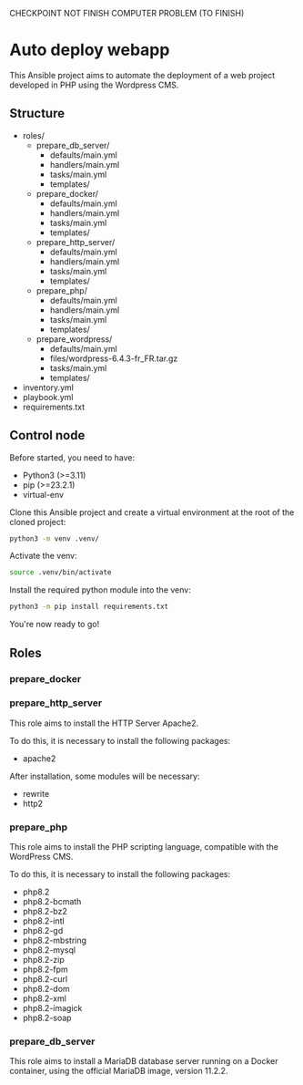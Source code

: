 CHECKPOINT NOT FINISH COMPUTER PROBLEM (TO FINISH)
# Auto deploy webapp

This Ansible project aims to automate the deployment of a web project developed in PHP using the Wordpress CMS.

## Structure 

- roles/
    - prepare_db_server/
        - defaults/main.yml
        - handlers/main.yml
        - tasks/main.yml
        - templates/
    - prepare_docker/
        - defaults/main.yml
        - handlers/main.yml
        - tasks/main.yml
        - templates/
    - prepare_http_server/
        - defaults/main.yml
        - handlers/main.yml
        - tasks/main.yml
        - templates/
    - prepare_php/
        - defaults/main.yml
        - handlers/main.yml
        - tasks/main.yml
        - templates/
    - prepare_wordpress/
        - defaults/main.yml
        - files/wordpress-6.4.3-fr_FR.tar.gz
        - tasks/main.yml
        - templates/
- inventory.yml
- playbook.yml
- requirements.txt

## Control node

Before started, you need to have:

- Python3 (>=3.11)
- pip (>=23.2.1)
- virtual-env

Clone this Ansible project and create a virtual environment at the root of the cloned project:

```bash
python3 -m venv .venv/
```

Activate the venv:

```bash
source .venv/bin/activate
```

Install the required python module into the venv:

```bash
python3 -m pip install requirements.txt
```

You're now ready to go! 

## Roles 

### prepare_docker

### prepare_http_server

This role aims to install the HTTP Server Apache2.

To do this, it is necessary to install the following packages: 
- apache2

After installation, some modules will be necessary:
- rewrite
- http2

### prepare_php

This role aims to install the PHP scripting language, compatible with the WordPress CMS.

To do this, it is necessary to install the following packages: 
- php8.2
- php8.2-bcmath
- php8.2-bz2
- php8.2-intl
- php8.2-gd
- php8.2-mbstring
- php8.2-mysql
- php8.2-zip
- php8.2-fpm
- php8.2-curl
- php8.2-dom
- php8.2-xml
- php8.2-imagick
- php8.2-soap

### prepare_db_server

This role aims to install a MariaDB database server running on a Docker container, using the official MariaDB image, version 11.2.2.
